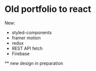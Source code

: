 # Old portfolio to react

New:

- styled-components
- framer motion
- redux
- REST API fetch
- Firebase

\*\* new design in preparation
